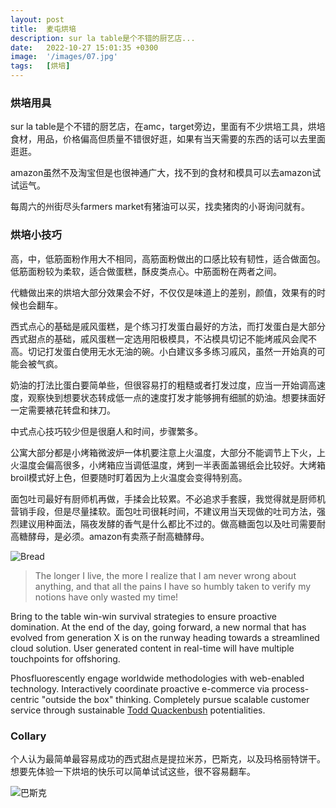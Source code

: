```yaml
---
layout: post
title:  麦屯烘培
description: sur la table是个不错的厨艺店...
date:   2022-10-27 15:01:35 +0300
image:  '/images/07.jpg'
tags:   [烘培]
---
```

### 烘培用具

sur la table是个不错的厨艺店，在amc，target旁边，里面有不少烘培工具，烘培食材，用品，价格偏高但质量不错很好逛，如果有当天需要的东西的话可以去里面逛逛。

amazon虽然不及淘宝但是也很神通广大，找不到的食材和模具可以去amazon试试运气。

每周六的州街尽头farmers market有猪油可以买，找卖猪肉的小哥询问就有。

### 烘培小技巧

高，中，低筋面粉作用大不相同，高筋面粉做出的口感比较有韧性，适合做面包。低筋面粉较为柔软，适合做蛋糕，酥皮类点心。中筋面粉在两者之间。

代糖做出来的烘培大部分效果会不好，不仅仅是味道上的差别，颜值，效果有的时候也会翻车。

西式点心的基础是戚风蛋糕，是个练习打发蛋白最好的方法，而打发蛋白是大部分西式甜点的基础，戚风蛋糕一定选用阳极模具，不沾模具切记不能烤戚风会爬不高。切记打发蛋白使用无水无油的碗。小白建议多多练习戚风，虽然一开始真的可能会被气疯。

奶油的打法比蛋白要简单些，但很容易打的粗糙或者打发过度，应当一开始调高速度，观察快到想要状态转成低一点的速度打发才能够拥有细腻的奶油。想要抹面好一定需要裱花转盘和抹刀。

中式点心技巧较少但是很磨人和时间，步骤繁多。

公寓大部分都是小烤箱微波炉一体机要注意上火温度，大部分不能调节上下火，上火温度会偏高很多，小烤箱应当调低温度，烤到一半表面盖锡纸会比较好。大烤箱broil模式好上色，但要随时盯着因为上火温度会变得特别高。

面包吐司最好有厨师机再做，手揉会比较累。不必追求手套膜，我觉得就是厨师机营销手段，但是尽量揉软。面包吐司很耗时间，不建议用当天现做的吐司方法，强烈建议用种面法，隔夜发酵的香气是什么都比不过的。做高糖面包以及吐司需要耐高糖酵母，是必须。amazon有卖燕子耐高糖酵母。

![Bread]({{site.baseurl}}/images/07-1.jpg#wide)


> The longer I live, the more I realize that I am never wrong about anything, and that all the pains I have so humbly taken to verify my notions have only wasted my time!

Bring to the table win-win survival strategies to ensure proactive domination. At the end of the day, going forward, a new normal that has evolved from generation X is on the runway heading towards a streamlined cloud solution. User generated content in real-time will have multiple touchpoints for offshoring.

Phosfluorescently engage worldwide methodologies with web-enabled technology. Interactively coordinate proactive e-commerce via process-centric "outside the box" thinking. Completely pursue scalable customer service through sustainable [Todd Quackenbush](https://unsplash.com/photos/JJB_K8aCPU4) potentialities.

### Collary

个人认为最简单最容易成功的西式甜点是提拉米苏，巴斯克，以及玛格丽特饼干。想要先体验一下烘培的快乐可以简单试试这些，很不容易翻车。

![巴斯克]({{site.baseurl}}/images/07-2.jpg)


